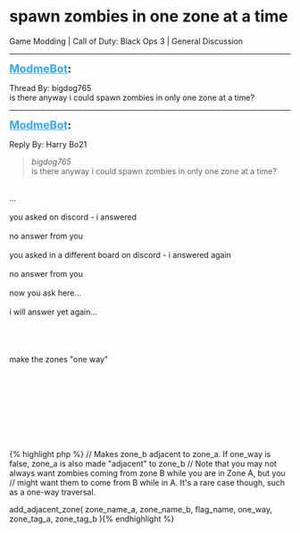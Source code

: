 # spawn zombies in one zone at a time
Game Modding | Call of Duty: Black Ops 3 | General Discussion

---
<strong style="font-size: 1.4em;"><span style="text-decoration: underline;text-decoration-color: #34a7f9;"><span style="color:#34a7f9;">ModmeBot</span></span>:</strong>

<p>Thread By: bigdog765<br />is there anyway i could spawn zombies in only one zone at a time?</p>

---
<strong style="font-size: 1.4em;"><span style="text-decoration: underline;text-decoration-color: #34a7f9;"><span style="color:#34a7f9;">ModmeBot</span></span>:</strong>

<p>Reply By: Harry Bo21<br /><blockquote><em>bigdog765</em><br />is there anyway i could spawn zombies in only one zone at a time?</blockquote><br /> ...<br /> <br />you asked on discord - i answered<br /> <br />no answer from you<br /><br />you asked in a different board on discord - i answered again<br /> <br />no answer from you<br /> <br />now you ask here...<br /> <br />i will answer yet again...<br /> <br /><br /><br /><br />make the zones &quot;one way&quot;<br /><br /><br /> <br /><br /><br /><br /><br /> <br /><br />{% highlight php %}
// Makes zone_b adjacent to zone_a.  If one_way is false, zone_a is also made "adjacent" to zone_b
// Note that you may not always want zombies coming from zone B while you are in Zone A, but you 
// might want them to come from B while in A.  It&#39;s a rare case though, such as a one-way traversal.

add_adjacent_zone( zone_name_a, zone_name_b, flag_name, one_way, zone_tag_a, zone_tag_b ){% endhighlight %}
</p>
